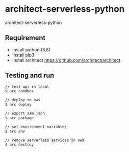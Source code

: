 # architect-serverless-python

architect-serverless-python

## Requirement

- install python (3.8)
- install pip3
- install architect <https://github.com/architect/architect>

## Testing and run

```zsh
// test api in local
$ arc sandbox

// deploy to aws
$ arc deploy

// export sam.json
$ arc package

// set environment variables
$ arc env

// remove serverless services in aws
$ arc destroy
```
